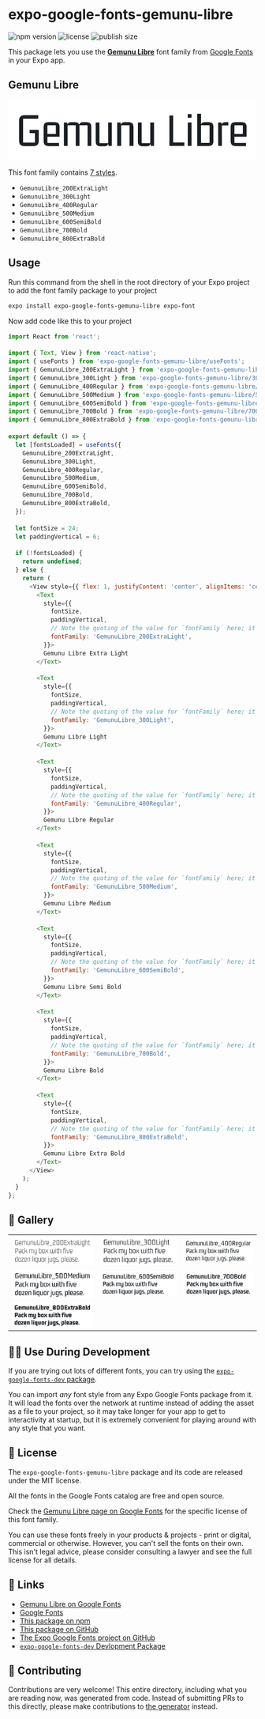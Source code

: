 # expo-google-fonts-gemunu-libre

![npm version](https://flat.badgen.net/npm/v/expo-google-fonts-gemunu-libre)
![license](https://flat.badgen.net/github/license/expo/google-fonts)
![publish size](https://flat.badgen.net/packagephobia/install/expo-google-fonts-gemunu-libre)

This package lets you use the [**Gemunu Libre**](https://fonts.google.com/specimen/Gemunu+Libre) font family from [Google Fonts](https://fonts.google.com/) in your Expo app.

## Gemunu Libre

![Gemunu Libre](./font-family.png)

This font family contains [7 styles](#-gallery).

- `GemunuLibre_200ExtraLight`
- `GemunuLibre_300Light`
- `GemunuLibre_400Regular`
- `GemunuLibre_500Medium`
- `GemunuLibre_600SemiBold`
- `GemunuLibre_700Bold`
- `GemunuLibre_800ExtraBold`

## Usage

Run this command from the shell in the root directory of your Expo project to add the font family package to your project
```sh
expo install expo-google-fonts-gemunu-libre expo-font
```

Now add code like this to your project
```js
import React from 'react';

import { Text, View } from 'react-native';
import { useFonts } from 'expo-google-fonts-gemunu-libre/useFonts';
import { GemunuLibre_200ExtraLight } from 'expo-google-fonts-gemunu-libre/200ExtraLight';
import { GemunuLibre_300Light } from 'expo-google-fonts-gemunu-libre/300Light';
import { GemunuLibre_400Regular } from 'expo-google-fonts-gemunu-libre/400Regular';
import { GemunuLibre_500Medium } from 'expo-google-fonts-gemunu-libre/500Medium';
import { GemunuLibre_600SemiBold } from 'expo-google-fonts-gemunu-libre/600SemiBold';
import { GemunuLibre_700Bold } from 'expo-google-fonts-gemunu-libre/700Bold';
import { GemunuLibre_800ExtraBold } from 'expo-google-fonts-gemunu-libre/800ExtraBold';

export default () => {
  let [fontsLoaded] = useFonts({
    GemunuLibre_200ExtraLight,
    GemunuLibre_300Light,
    GemunuLibre_400Regular,
    GemunuLibre_500Medium,
    GemunuLibre_600SemiBold,
    GemunuLibre_700Bold,
    GemunuLibre_800ExtraBold,
  });

  let fontSize = 24;
  let paddingVertical = 6;

  if (!fontsLoaded) {
    return undefined;
  } else {
    return (
      <View style={{ flex: 1, justifyContent: 'center', alignItems: 'center' }}>
        <Text
          style={{
            fontSize,
            paddingVertical,
            // Note the quoting of the value for `fontFamily` here; it expects a string!
            fontFamily: 'GemunuLibre_200ExtraLight',
          }}>
          Gemunu Libre Extra Light
        </Text>

        <Text
          style={{
            fontSize,
            paddingVertical,
            // Note the quoting of the value for `fontFamily` here; it expects a string!
            fontFamily: 'GemunuLibre_300Light',
          }}>
          Gemunu Libre Light
        </Text>

        <Text
          style={{
            fontSize,
            paddingVertical,
            // Note the quoting of the value for `fontFamily` here; it expects a string!
            fontFamily: 'GemunuLibre_400Regular',
          }}>
          Gemunu Libre Regular
        </Text>

        <Text
          style={{
            fontSize,
            paddingVertical,
            // Note the quoting of the value for `fontFamily` here; it expects a string!
            fontFamily: 'GemunuLibre_500Medium',
          }}>
          Gemunu Libre Medium
        </Text>

        <Text
          style={{
            fontSize,
            paddingVertical,
            // Note the quoting of the value for `fontFamily` here; it expects a string!
            fontFamily: 'GemunuLibre_600SemiBold',
          }}>
          Gemunu Libre Semi Bold
        </Text>

        <Text
          style={{
            fontSize,
            paddingVertical,
            // Note the quoting of the value for `fontFamily` here; it expects a string!
            fontFamily: 'GemunuLibre_700Bold',
          }}>
          Gemunu Libre Bold
        </Text>

        <Text
          style={{
            fontSize,
            paddingVertical,
            // Note the quoting of the value for `fontFamily` here; it expects a string!
            fontFamily: 'GemunuLibre_800ExtraBold',
          }}>
          Gemunu Libre Extra Bold
        </Text>
      </View>
    );
  }
};

```

## 🔡 Gallery


||||
|-|-|-|
|![GemunuLibre_200ExtraLight](.//200ExtraLight/GemunuLibre_200ExtraLight.ttf.png)|![GemunuLibre_300Light](.//300Light/GemunuLibre_300Light.ttf.png)|![GemunuLibre_400Regular](.//400Regular/GemunuLibre_400Regular.ttf.png)||
|![GemunuLibre_500Medium](.//500Medium/GemunuLibre_500Medium.ttf.png)|![GemunuLibre_600SemiBold](.//600SemiBold/GemunuLibre_600SemiBold.ttf.png)|![GemunuLibre_700Bold](.//700Bold/GemunuLibre_700Bold.ttf.png)||
|![GemunuLibre_800ExtraBold](.//800ExtraBold/GemunuLibre_800ExtraBold.ttf.png)||||


## 👩‍💻 Use During Development

If you are trying out lots of different fonts, you can try using the [`expo-google-fonts-dev` package](https://github.com/freeboub/google-fonts/tree/master/font-packages/dev#readme).

You can import *any* font style from any Expo Google Fonts package from it. It will load the fonts
over the network at runtime instead of adding the asset as a file to your project, so it may take longer
for your app to get to interactivity at startup, but it is extremely convenient
for playing around with any style that you want.

## 📖 License

The `expo-google-fonts-gemunu-libre` package and its code are released under the MIT license.

All the fonts in the Google Fonts catalog are free and open source.

Check the [Gemunu Libre page on Google Fonts](https://fonts.google.com/specimen/Gemunu+Libre) for the specific license of this font family.

You can use these fonts freely in your products & projects - print or digital, commercial or otherwise. However, you can't sell the fonts on their own. This isn't legal advice, please consider consulting a lawyer and see the full license for all details.

## 🔗 Links

- [Gemunu Libre on Google Fonts](https://fonts.google.com/specimen/Gemunu+Libre)
- [Google Fonts](https://fonts.google.com/)
- [This package on npm](https://www.npmjs.com/package/expo-google-fonts-gemunu-libre)
- [This package on GitHub](https://github.com/freeboub/google-fonts/tree/master/font-packages/gemunu-libre)
- [The Expo Google Fonts project on GitHub](https://github.com/freeboub/google-fonts)
- [`expo-google-fonts-dev` Devlopment Package](https://github.com/freeboub/google-fonts/tree/master/font-packages/dev)

## 🤝 Contributing

Contributions are very welcome! This entire directory, including what you are reading now, was generated from code. Instead of submitting PRs to this directly, please make contributions to [the generator](https://github.com/freeboub/google-fonts/tree/master/packages/generator) instead.
